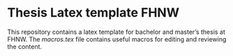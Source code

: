 # Thesis Latex template FHNW

This repository contains a latex template for bachelor and master’s thesis at FHNW. The *macros.tex* file contains useful macros for editing and reviewing the content.
